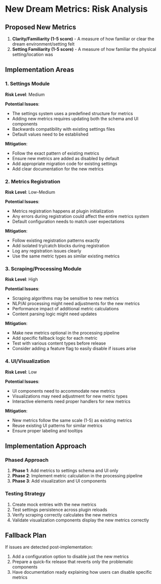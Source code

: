 # New Dream Metrics: Risk Analysis

## Proposed New Metrics
1. **Clarity/Familiarity (1-5 score)** - A measure of how familiar or clear the dream environment/setting felt
2. **Setting Familiarity (1-5 score)** - A measure of how familiar the physical setting/location was

## Implementation Areas

### 1. Settings Module
**Risk Level**: Medium

**Potential Issues**:
- The settings system uses a predefined structure for metrics
- Adding new metrics requires updating both the schema and UI components
- Backwards compatibility with existing settings files
- Default values need to be established

**Mitigation**:
- Follow the exact pattern of existing metrics
- Ensure new metrics are added as disabled by default
- Add appropriate migration code for existing settings
- Add clear documentation for the new metrics

### 2. Metrics Registration
**Risk Level**: Low-Medium

**Potential Issues**:
- Metrics registration happens at plugin initialization
- Any errors during registration could affect the entire metrics system
- Default configuration needs to match user expectations

**Mitigation**:
- Follow existing registration patterns exactly
- Add isolated try/catch blocks during registration
- Log any registration issues clearly
- Use the same metric types as similar existing metrics

### 3. Scraping/Processing Module
**Risk Level**: High

**Potential Issues**:
- Scraping algorithms may be sensitive to new metrics
- NLP/AI processing might need adjustments for the new metrics
- Performance impact of additional metric calculations
- Content parsing logic might need updates

**Mitigation**:
- Make new metrics optional in the processing pipeline
- Add specific fallback logic for each metric
- Test with various content types before release
- Consider adding a feature flag to easily disable if issues arise

### 4. UI/Visualization
**Risk Level**: Low

**Potential Issues**:
- UI components need to accommodate new metrics
- Visualizations may need adjustment for new metric types
- Interactive elements need proper handlers for new metrics

**Mitigation**:
- New metrics follow the same scale (1-5) as existing metrics
- Reuse existing UI patterns for similar metrics
- Ensure proper labeling and tooltips

## Implementation Approach

### Phased Approach
1. **Phase 1**: Add metrics to settings schema and UI only
2. **Phase 2**: Implement metric calculation in the processing pipeline
3. **Phase 3**: Add visualization and UI components

### Testing Strategy
1. Create mock entries with the new metrics
2. Test settings persistence across plugin reloads
3. Verify scraping correctly calculates the new metrics
4. Validate visualization components display the new metrics correctly

## Fallback Plan
If issues are detected post-implementation:
1. Add a configuration option to disable just the new metrics
2. Prepare a quick-fix release that reverts only the problematic components
3. Have documentation ready explaining how users can disable specific metrics 
